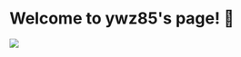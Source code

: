 # Welcome to ywz85's page! 👋
![](https://github-readme-stats.vercel.app/api?username=ywz85&theme=dark)
